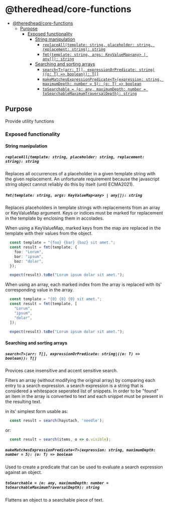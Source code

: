 # @theredhead/core-functions

- [@theredhead/core-functions](#theredheadcore-functions)
  - [Purpose](#purpose)
    - [Exposed functionality](#exposed-functionality)
      - [String manipulation](#string-manipulation)
        - [`replaceAll(template: string, placeholder: string, replacement: string): string`](#replacealltemplate-string-placeholder-string-replacement-string-string)
        - [`fmt(template: string, args: KeyValueMap<any> | any[]): string`](#fmttemplate-string-args-keyvaluemapany--any-string)
      - [Searching and sorting arrays](#searching-and-sorting-arrays)
        - [`search<T>(arr: T[], expressionOrPredicate: string|((o: T) => boolean)): T[]`](#searchtarr-t-expressionorpredicate-stringo-t--boolean-t)
        - [`makeMatchesExpressionPredicate<T>(expression: string, maximumDepth: number = 5): (o: T) => boolean`](#makematchesexpressionpredicatetexpression-string-maximumdepth-number--5-o-t--boolean)
        - [`toSearchable = (o: any, maximumDepth: number = toSearchableMaximumTraversalDepth): string`](#tosearchable--o-any-maximumdepth-number--tosearchablemaximumtraversaldepth-string)

## Purpose

Provide utility functions

### Exposed functionality

#### String manipulation

##### `replaceAll(template: string, placeholder: string, replacement: string): string`

Replaces all occurrences of a placeholder in a given template string with the given replacement. An unfortunate requirement because the javascript string object cannot reliably do this by itselt (until ECMA2021).

##### `fmt(template: string, args: KeyValueMap<any> | any[]): string`

Replaces placeholders in template strings with replacements from an array or KeyValueMap argument. Keys or indices must be marked for replacement in the template by enclosing them in accolades.

When using a KeyValueMap, marked keys from the map are replaced in the template with their values from the object.

```typescript
  const template = "{foo} {bar} {baz} sit amet.";
  const result = fmt(template, {
    foo: "Lorum",
    bar: "ipsum",
    baz: "dolar",
  });

  expect(result).toBe("Lorum ipsum dolar sit amet.");
```

When using an array, each marked index from the array is replaced with its' corresponding value in the array.

```typescript
  const template = "{0} {0} {0} sit amet.";
  const result = fmt(template, [
    "Lorum",
    "ipsum",
    "dolar",
  ]);

  expect(result).toBe("Lorum ipsum dolar sit amet.");
```

#### Searching and sorting arrays

##### `search<T>(arr: T[], expressionOrPredicate: string|((o: T) => boolean)): T[]`

Provices case insensitive and accent sensitive search.

Filters an array (without modifying the original array) by comparing each entry to a search expression. a search expression is a string that is considered a whitespace seperated list of snippets. In order to be "found" an item in the array is converted to text and each snippet must be present in the resulting text.

in its' simplest form usable as:

```typescript
  const result = search(haystach, 'needle');
```

or:

```typescript
  const result = search(items, o => o.visible);
```

##### `makeMatchesExpressionPredicate<T>(expression: string, maximumDepth: number = 5): (o: T) => boolean`

Used to create a predicate that can be used to evaluate a search expression against an object.

##### `toSearchable = (o: any, maximumDepth: number = toSearchableMaximumTraversalDepth): string`

Flattens an object to a searchable piece of text.